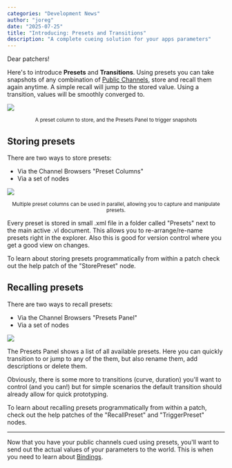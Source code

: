 ```yaml
---
categories: "Development News"
author: "joreg"
date: "2025-07-25"
title: "Introducing: Presets and Transitions"
description: "A complete cueing solution for your apps parameters"
---
```


Dear patchers!

Here's to introduce **Presets** and **Transitions**. Using presets you can take snapshots of any combination of [Public Channels](../Introducing-PublicChannels/index.md), store and recall them again anytime. A simple recall will jump to the stored value. Using a transition, values will be smoothly converged to. 

![](presets.png)
<center><small>A preset column to store, and the Presets Panel to trigger snapshots</small></center>

## Storing presets
There are two ways to store presets: 
- Via the Channel Browsers "Preset Columns"
- Via a set of nodes

![](preset-columns.png)

<center><small>Multiple preset columns can be used in parallel, allowing you to capture and manipulate presets.</small></center>

Every preset is stored in small .xml file in a folder called "Presets" next to the main active .vl document. This allows you to re-arrange/re-name presets right in the explorer. Also this is good for version control where you get a good view on changes.

To learn about storing presets programmatically from within a patch check out the help patch of the "StorePreset" node.

## Recalling presets
There are two ways to recall presets: 
- Via the Channel Browsers "Presets Panel"
- Via a set of nodes

![](presets-panel.png)

The Presets Panel shows a list of all available presets. Here you can quickly transition to or jump to any of the them, but also rename them, add descriptions or delete them.

Obviously, there is some more to transitions (curve, duration) you'll want to control (and you can!) but for simple scenarios the default transition should already allow for quick prototyping. 

To learn about recalling presets programmatically from within a patch, check out the help patches of the "RecallPreset" and "TriggerPreset" nodes.

---

Now that you have your public channels cued using presets, you'll want to send out the actual values of your parameters to the world. This is when you need to learn about [Bindings](../Introducing-Bindings/index.md).